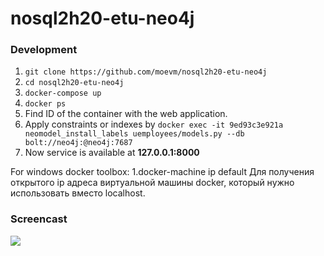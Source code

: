 # nosql2h20-etu-neo4j
### Development
1. ```git clone https://github.com/moevm/nosql2h20-etu-neo4j```
1. ```cd nosql2h20-etu-neo4j```
1. ```docker-compose up```
1. ```docker ps```
1. Find ID of the container with the web application.
1. Apply constraints or indexes by ```docker exec -it 9ed93c3e921a neomodel_install_labels uemployees/models.py --db bolt://neo4j:@neo4j:7687```
1. Now service is available at **127.0.0.1:8000**

For windows docker toolbox:
1.docker-machine ip default
Для получения открытого ip адреса виртуальной машины docker, который нужно использовать вместо localhost.

### Screencast
![](https://github.com/moevm/nosql2h20-etu-neo4j/blob/master/doc/Zapis_ekrana_2020-09-26_v_21_41_54.gif)
